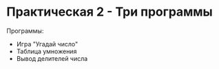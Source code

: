 # Практическая 2 - Три программы

Программы:
- Игра "Угадай число"
- Таблица умножения
- Вывод делителей числа
